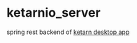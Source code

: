 # ketarnio_server

spring rest backend of [ketarn desktop app](https://github.com/danmoop/ketarnio_desktop)
